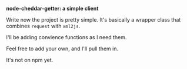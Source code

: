 **node-cheddar-getter: a simple client**

Write now the project is pretty simple.  It's basically a wrapper class that combines `request` with `xml2js`.

I'll be adding convience functions as I need them.

Feel free to add your own, and I'll pull them in.

It's not on npm yet.
